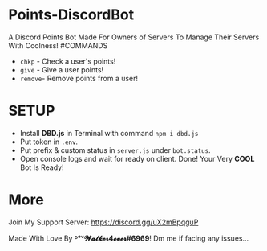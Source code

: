 # Points-DiscordBot
A Discord Points Bot Made For Owners of Servers To Manage Their Servers With Coolness!
#COMMANDS
- ```chkp``` - Check a user's points!
- ```give``` - Give a user points!
- ```remove```- Remove points from a user!
# SETUP
- Install **DBD.js** in Terminal with command ```npm i dbd.js```
- Put token in ```.env```.
- Put prefix & custom status in ```server.js``` under ```bot.status```.
- Open console logs and wait for ready on client. Done! Your Very **COOL** Bot Is Ready! 




# More
Join My Support Server: https://discord.gg/uX2mBpqguP

Made With Love By **ᴰᵉᵛ𝓦𝓪𝓵𝓴𝓮𝓻4𝓮𝓿𝓮𝓻#6969**! Dm me if facing any issues...